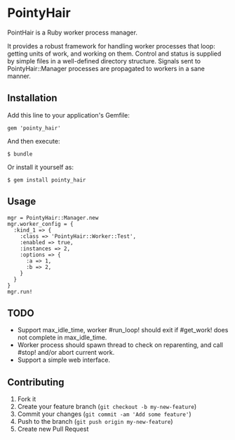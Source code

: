 # PointyHair

PointHair is a Ruby worker process manager.

It provides a robust framework for handling worker processes that loop: getting units of work, and working on them.
Control and status is supplied by simple files in a well-defined directory structure.
Signals sent to PointyHair::Manager processes are propagated to workers in a sane manner.

## Installation

Add this line to your application's Gemfile:

    gem 'pointy_hair'

And then execute:

    $ bundle

Or install it yourself as:

    $ gem install pointy_hair

## Usage


    mgr = PointyHair::Manager.new
    mgr.worker_config = {
      :kind_1 => {
        :class => 'PointyHair::Worker::Test',
        :enabled => true,
        :instances => 2,
        :options => {
          :a => 1,
          :b => 2,
        }
      }
    }
    mgr.run!

## TODO

* Support max_idle_time, worker #run_loop! should exit if #get_work! does not complete in max_idle_time.
* Worker process should spawn thread to check on reparenting, and call #stop! and/or abort current work.
* Support a simple web interface.

## Contributing

1. Fork it
2. Create your feature branch (`git checkout -b my-new-feature`)
3. Commit your changes (`git commit -am 'Add some feature'`)
4. Push to the branch (`git push origin my-new-feature`)
5. Create new Pull Request
